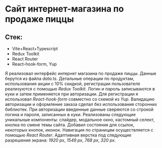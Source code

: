 # Сайт интернет-магазина по продаже пиццы

## Стек:

-   Vite+React+Typescript
-   Redux Toolkit
-   React Router
-   React-hook-form, Yup

Я реализовал интерфейс интернет магазина по продаже пиццы. Данные берутся из файла _data.ts_. Детальные операции по продуктам, использования акции с 10% скидкой, регистрации пользователя реализуются с помощью _Redux Toolkit_. Логин и пароль записываются в куки и затем применяется при авторизации. Для регистрации я использовал _React-hook-form_ совместно со схемой из _Yup_. Валидацию авторизации и оформление заказа сделал без использования сторонних библиотек. При авторизации введенные данные сверяются со строкой логина и пароля, записанных в куки. Реализованы следующие уникальные компоненты: слайдер, модальное окно, кастомный селект, кнопка по смене темы сайта. Добавил состояния для ссылок, некоторых кнопок, иконок. Навигация по страницам осуществляется с помощью _React Router_.
Адаптивная верстка под следующие разрешения экрана: _1920 px_, _1549 px_, _768 px_, _320 px_.

